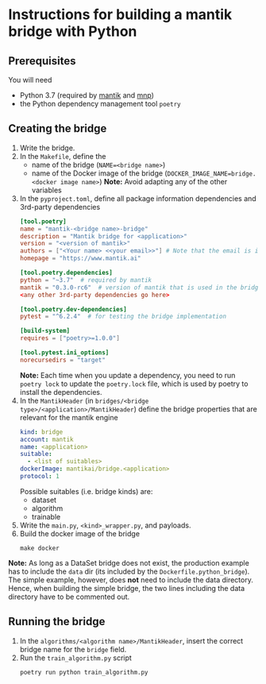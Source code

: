 # Instructions for building a mantik bridge with Python

## Prerequisites
You will need
- Python 3.7 (required by [mantik](https://pypi.org/project/mantik/) and [mnp](https://pypi.org/project/mnp/))
- the Python dependency management tool `poetry`

## Creating the bridge
1. Write the bridge.
2. In the `Makefile`, define the 
   - name of the bridge (`NAME=<bridge name>`)
   - name of the Docker image of the bridge (`DOCKER_IMAGE_NAME=bridge.<docker image name>`)
   **Note:** Avoid adapting any of the other variables
3. In the `pyproject.toml`, define all package information dependencies and 3rd-party dependencies
   ```toml
   [tool.poetry]
   name = "mantik-<bridge name>-bridge"
   description = "Mantik bridge for <application>"
   version = "<version of mantik>"
   authors = ["<Your name> <<your email>>"] # Note that the email is inside `<>`
   homepage = "https://www.mantik.ai"
   
   [tool.poetry.dependencies]
   python = "~3.7"  # required by mantik
   mantik = "0.3.0-rc6"  # version of mantik that is used in the bridge, will also include `mnp`
   <any other 3rd-party dependencies go here>
   
   [tool.poetry.dev-dependencies]
   pytest = "^6.2.4"  # for testing the bridge implementation
   
   [build-system]
   requires = ["poetry>=1.0.0"]
   
   [tool.pytest.ini_options]
   norecursedirs = "target"
   ```
   **Note:** Each time when you update a dependency, you need to run `poetry lock` to
   update the `poetry.lock` file, which is used by poetry to install the dependencies.
4. In the `MantikHeader` (in `bridges/<bridge type>/<application>/MantikHeader`) define the bridge properties
   that are relevant for the mantik engine
   ```YAML
   kind: bridge
   account: mantik
   name: <application>
   suitable:
     - <list of suitables>
   dockerImage: mantikai/bridge.<application>
   protocol: 1
   ```
   Possible suitables (i.e. bridge kinds) are:
     - dataset
     - algorithm
     - trainable
5. Write the `main.py`, `<kind>_wrapper.py`, and payloads.
6. Build the docker image of the bridge
   ```commandline
   make docker
   ```

**Note:** As long as a DataSet bridge does not exist, the production
example has to include the `data` dir (its included by the `Dockerfile.python_bridge`).
The simple example, however, does **not** need to include the data directory. Hence, when
building the simple bridge, the two lines including the data directory have to be
commented out.

## Running the bridge
1. In the `algorithms/<algorithm name>/MantikHeader`, insert the correct bridge name for 
   the  `bridge` field.
2. Run the `train_algorithm.py` script
   ```commandline
   poetry run python train_algorithm.py
   ```
